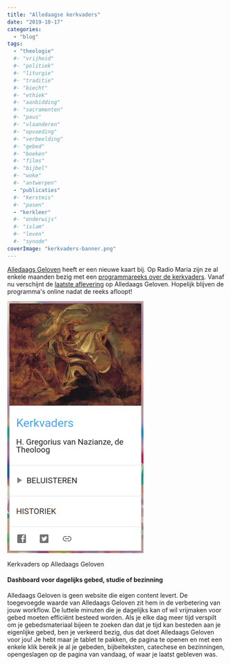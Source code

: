 ```yaml
---
title: "Alledaagse kerkvaders"
date: "2019-10-17"
categories: 
  - "blog"
tags:
  - "theologie"
  #- "vrijheid"
  #- "politiek"
  #- "liturgie"
  #- "traditie"
  #- "biecht"
  #- "ethiek"
  #- "aanbidding"
  #- "sacramenten"
  #- "paus"
  #- "vlaanderen"
  #- "opvoeding"
  #- "verbeelding"
  #- "gebed"
  #- "boeken"
  #- "films"
  #- "bijbel"
  #- "woke"
  #- "antwerpen"
  - "publicaties"
  #- "kerstmis"
  #- "pasen"
  - "kerkleer"
  #- "onderwijs"
  #- "islam"
  #- "leven"
  #- "synode"
coverImage: "kerkvaders-banner.png"
---
```


[Alledaags Geloven](https://alledaags.gelovenleren.net/) heeft er een nieuwe kaart bij. Op Radio Maria zijn ze al enkele maanden bezig met een [programmareeks over de kerkvaders](http://www.radiomaria.be/de-kerkvaders/). Vanaf nu verschijnt de [laatste aflevering](https://alledaags.gelovenleren.net/link/MTkyNTA0NDQwMDkxMTY1) op Alledaags Geloven. Hopelijk blijven de programma's online nadat de reeks afloopt!

[![](images/kerkvaders.png)](https://alledaags.gelovenleren.net/)

Kerkvaders op Alledaags Geloven

#### Dashboard voor dagelijks gebed, studie of bezinning

Alledaags Geloven is geen website die eigen content levert. De toegevoegde waarde van Alledaags Geloven zit hem in de verbetering van jouw workflow. De luttele minuten die je dagelijks kan of wil vrijmaken voor gebed moeten efficiënt besteed worden. Als je elke dag meer tijd verspilt om je gebedsmateriaal bijeen te zoeken dan dat je tijd kan besteden aan je eigenlijke gebed, ben je verkeerd bezig, dus dat doet Alledaags Geloven voor jou! Je hebt maar je tablet te pakken, de pagina te openen en met een enkele klik bereik je al je gebeden, bijbelteksten, catechese en bezinningen, opengeslagen op de pagina van vandaag, of waar je laatst gebleven was.
